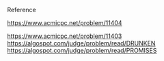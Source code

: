 Reference

https://www.acmicpc.net/problem/11404

https://www.acmicpc.net/problem/11403
https://algospot.com/judge/problem/read/DRUNKEN
https://algospot.com/judge/problem/read/PROMISES
